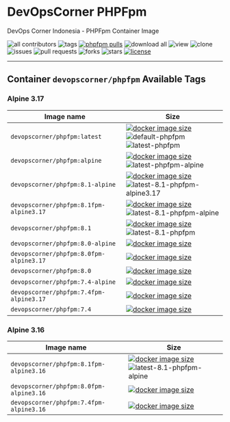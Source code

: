 # DevOpsCorner PHPFpm

DevOps Corner Indonesia - PHPFpm Container Image

![all contributors](https://img.shields.io/github/contributors/devopscorner/devopscorner-container)
![tags](https://img.shields.io/github/v/tag/devopscorner/devopscorner-container?sort=semver)
[![phpfpm pulls](https://img.shields.io/docker/pulls/devopscorner/phpfpm.svg?label=phpfpm%20container&logo=php)](https://hub.docker.com/r/devopscorner/phpfpm/)
![download all](https://img.shields.io/github/downloads/devopscorner/devopscorner-container/total.svg)
![view](https://views.whatilearened.today/views/github/devopscorner/devopscorner-container.svg)
![clone](https://img.shields.io/badge/dynamic/json?color=success&label=clone&query=count&url=https://raw.githubusercontent.com/devopscorner/devopscorner-container/master/clone.json?raw=True&logo=github)
![issues](https://img.shields.io/github/issues/devopscorner/devopscorner-container)
![pull requests](https://img.shields.io/github/issues-pr/devopscorner/devopscorner-container)
![forks](https://img.shields.io/github/forks/devopscorner/devopscorner-container)
![stars](https://img.shields.io/github/stars/devopscorner/devopscorner-container)
[![license](https://img.shields.io/github/license/devopscorner/devopscorner-container)](https://img.shields.io/github/license/devopscorner/devopscorner-container)

---

## Container `devopscorner/phpfpm` Available Tags

### **Alpine 3.17**

| Image name | Size |
|------------|------|
| `devopscorner/phpfpm:latest` | [![docker image size](https://img.shields.io/docker/image-size/devopscorner/phpfpm/latest.svg?label=Image%20size&logo=docker)](https://hub.docker.com/repository/docker/devopscorner/phpfpm/tags?page=1&ordering=last_updated&name=latest) ![default-phpfpm](https://img.shields.io/static/v1?label=latest&message=default&color=brightgreen) ![latest-phpfpm](https://img.shields.io/static/v1?label=latest&message=alpine&color=orange) |
| `devopscorner/phpfpm:alpine` | [![docker image size](https://img.shields.io/docker/image-size/devopscorner/phpfpm/alpine.svg?label=Image%20size&logo=docker)](https://hub.docker.com/repository/docker/devopscorner/phpfpm/tags?page=1&ordering=last_updated&name=alpine) ![latest-phpfpm-alpine](https://img.shields.io/static/v1?label=latest&message=alpine&color=orange) |
| `devopscorner/phpfpm:8.1-alpine` | [![docker image size](https://img.shields.io/docker/image-size/devopscorner/phpfpm/8.1-alpine.svg?label=Image%20size&logo=docker)](https://hub.docker.com/repository/docker/devopscorner/phpfpm/tags?page=1&ordering=last_updated&name=8.1-alpine) ![latest-8.1-phpfpm-alpine3.17](https://img.shields.io/static/v1?label=latest&message=8.1-alpine&color=orange) |
| `devopscorner/phpfpm:8.1fpm-alpine3.17` | [![docker image size](https://img.shields.io/docker/image-size/devopscorner/phpfpm/8.1fpm-alpine3.17.svg?label=Image%20size&logo=docker)](https://hub.docker.com/repository/docker/devopscorner/phpfpm/tags?page=1&ordering=last_updated&name=8.1fpm-alpine3.17) ![latest-8.1-phpfpm-alpine](https://img.shields.io/static/v1?label=latest&message=8.1fpm-alpine3.17&color=orange) |
| `devopscorner/phpfpm:8.1` | [![docker image size](https://img.shields.io/docker/image-size/devopscorner/phpfpm/8.1.svg?label=Image%20size&logo=docker)](https://hub.docker.com/repository/docker/devopscorner/phpfpm/tags?page=1&ordering=last_updated&name=8.1) ![latest-8.1-phpfpm](https://img.shields.io/static/v1?label=latest&message=8.1&color=orange) |
| `devopscorner/phpfpm:8.0-alpine` | [![docker image size](https://img.shields.io/docker/image-size/devopscorner/phpfpm/8.0-alpine.svg?label=Image%20size&logo=docker)](https://hub.docker.com/repository/docker/devopscorner/phpfpm/tags?page=1&ordering=last_updated&name=8.0-alpine) |
| `devopscorner/phpfpm:8.0fpm-alpine3.17` | [![docker image size](https://img.shields.io/docker/image-size/devopscorner/phpfpm/8.0fpm-alpine3.17.svg?label=Image%20size&logo=docker)](https://hub.docker.com/repository/docker/devopscorner/phpfpm/tags?page=1&ordering=last_updated&name=8.0fpm-alpine3.17) |
| `devopscorner/phpfpm:8.0` | [![docker image size](https://img.shields.io/docker/image-size/devopscorner/phpfpm/8.0.svg?label=Image%20size&logo=docker)](https://hub.docker.com/repository/docker/devopscorner/phpfpm/tags?page=1&ordering=last_updated&name=8.0) |
| `devopscorner/phpfpm:7.4-alpine` | [![docker image size](https://img.shields.io/docker/image-size/devopscorner/phpfpm/7.4-alpine.svg?label=Image%20size&logo=docker)](https://hub.docker.com/repository/docker/devopscorner/phpfpm/tags?page=1&ordering=last_updated&name=7.4-alpine) |
| `devopscorner/phpfpm:7.4fpm-alpine3.17` | [![docker image size](https://img.shields.io/docker/image-size/devopscorner/phpfpm/7.4fpm-alpine3.17.svg?label=Image%20size&logo=docker)](https://hub.docker.com/repository/docker/devopscorner/phpfpm/tags?page=1&ordering=last_updated&name=7.4fpm-alpine3.17) |
| `devopscorner/phpfpm:7.4` | [![docker image size](https://img.shields.io/docker/image-size/devopscorner/phpfpm/7.4.svg?label=Image%20size&logo=docker)](https://hub.docker.com/repository/docker/devopscorner/phpfpm/tags?page=1&ordering=last_updated&name=7.4) |

### **Alpine 3.16**

| Image name | Size |
|------------|------|
| `devopscorner/phpfpm:8.1fpm-alpine3.16` | [![docker image size](https://img.shields.io/docker/image-size/devopscorner/phpfpm/8.1fpm-alpine3.16.svg?label=Image%20size&logo=docker)](https://hub.docker.com/repository/docker/devopscorner/phpfpm/tags?page=1&ordering=last_updated&name=8.1fpm-alpine3.16) ![latest-8.1-phpfpm-alpine](https://img.shields.io/static/v1?label=latest&message=8.1fpm-alpine3.16&color=orange) |
| `devopscorner/phpfpm:8.0fpm-alpine3.16` | [![docker image size](https://img.shields.io/docker/image-size/devopscorner/phpfpm/8.0fpm-alpine3.16.svg?label=Image%20size&logo=docker)](https://hub.docker.com/repository/docker/devopscorner/phpfpm/tags?page=1&ordering=last_updated&name=8.0fpm-alpine3.16) |
| `devopscorner/phpfpm:7.4fpm-alpine3.16` | [![docker image size](https://img.shields.io/docker/image-size/devopscorner/phpfpm/7.4fpm-alpine3.16.svg?label=Image%20size&logo=docker)](https://hub.docker.com/repository/docker/devopscorner/phpfpm/tags?page=1&ordering=last_updated&name=7.4fpm-alpine3.16) |